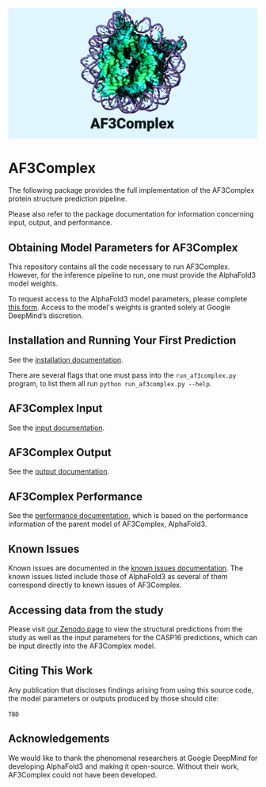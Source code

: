![header](docs/header.png)

# AF3Complex

The following package provides the full implementation of the AF3Complex protein
structure prediction pipeline.

Please also refer to the package documentation for information concerning input, output, 
and performance.

## Obtaining Model Parameters for AF3Complex

This repository contains all the code necessary to run AF3Complex. However, 
for the inference pipeline to run, one must provide the AlphaFold3 model weights. 

To request access to the AlphaFold3 model parameters, please complete
[this form](https://forms.gle/svvpY4u2jsHEwWYS6). Access to the model's weights
is granted solely at Google DeepMind’s discretion.

## Installation and Running Your First Prediction

See the [installation documentation](docs/installation.md).

There are several flags that one must pass into the `run_af3complex.py` program, to
list them all run `python run_af3complex.py --help`. 

## AF3Complex Input

See the [input documentation](docs/input.md).

## AF3Complex Output

See the [output documentation](docs/output.md).

## AF3Complex Performance

See the [performance documentation](docs/performance.md), which is based on the performance
information of the parent model of AF3Complex, AlphaFold3.

## Known Issues

Known issues are documented in the
[known issues documentation](docs/known_issues.md). The known issues listed include
those of AlphaFold3 as several of them correspond directly to known issues of AF3Complex. 

## Accessing data from the study

Please visit [our Zenodo page](https://zenodo.org/records/14927488?token=eyJhbGciOiJIUzUxMiJ9.eyJpZCI6IjNmMTMwYzNmLTNmZjItNGFlZS1iNDUyLWU2Njc5ZDlkMTYyYSIsImRhdGEiOnt9LCJyYW5kb20iOiJhYmQ5NjZiODM2OTdiZjQ2OWZjYjFjZjNlYzFjNTRmMSJ9.F40J_RC-u3dAoBpGpYWaXc8bp3N3_Ynl4et50HLpo2dhBNr58mX0eiu4yFajVB28fPsu3xRg6j2PXaxHEPI-DA) to view the structural predictions from the study 
as well as the input parameters for the CASP16 predictions, which can be input directly
into the AF3Complex model. 


## Citing This Work

Any publication that discloses findings arising from using this source code, the
model parameters or outputs produced by those should cite:

```TBD```


## Acknowledgements

We would like to thank the phenomenal researchers at Google DeepMind for developing AlphaFold3 and making it 
open-source. Without their work, AF3Complex could not have been developed. 





